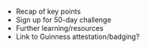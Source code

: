 - Recap of key points
- Sign up for 50-day challenge
- Further learning/resources
- Link to Guinness attestation/badging?
